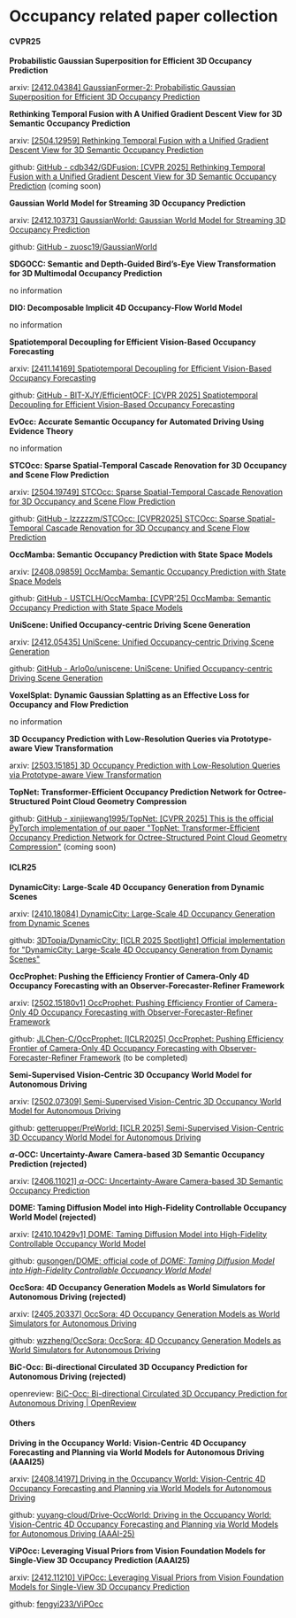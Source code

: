 # Occupancy related paper collection

#### CVPR25

**Probabilistic Gaussian Superposition for Efficient 3D Occupancy Prediction**

arxiv: [[2412.04384] GaussianFormer-2: Probabilistic Gaussian Superposition for Efficient 3D Occupancy Prediction](https://arxiv.org/abs/2412.04384)

**Rethinking Temporal Fusion with A Unified Gradient Descent View for 3D Semantic Occupancy Prediction**

arxiv: [[2504.12959] Rethinking Temporal Fusion with a Unified Gradient Descent View for 3D Semantic Occupancy Prediction](https://arxiv.org/abs/2504.12959)

github: [GitHub - cdb342/GDFusion: [CVPR 2025] Rethinking Temporal Fusion with a Unified Gradient Descent View for 3D Semantic Occupancy Prediction](https://github.com/cdb342/GDFusion) (coming soon)

**Gaussian World Model for Streaming 3D Occupancy Prediction**

arxiv: [[2412.10373] GaussianWorld: Gaussian World Model for Streaming 3D Occupancy Prediction](https://arxiv.org/abs/2412.10373)

github: [GitHub - zuosc19/GaussianWorld](https://github.com/zuosc19/GaussianWorld)

**SDGOCC: Semantic and Depth-Guided Bird’s-Eye View Transformation for 3D Multimodal Occupancy Prediction**

no information

**DIO: Decomposable Implicit 4D Occupancy-Flow World Model**

no information

**Spatiotemporal Decoupling for Efficient Vision-Based Occupancy Forecasting**

arxiv: [[2411.14169] Spatiotemporal Decoupling for Efficient Vision-Based Occupancy Forecasting](https://arxiv.org/abs/2411.14169)

github: [GitHub - BIT-XJY/EfficientOCF: [CVPR 2025] Spatiotemporal Decoupling for Efficient Vision-Based Occupancy Forecasting](https://github.com/BIT-XJY/EfficientOCF)

**EvOcc: Accurate Semantic Occupancy for Automated Driving Using Evidence Theory**

no information

**STCOcc: Sparse Spatial-Temporal Cascade Renovation for 3D Occupancy and Scene Flow Prediction**

arxiv:  [[2504.19749] STCOcc: Sparse Spatial-Temporal Cascade Renovation for 3D Occupancy and Scene Flow Prediction](https://arxiv.org/abs/2504.19749)

github: [GitHub - lzzzzzm/STCOcc: [CVPR2025] STCOcc: Sparse Spatial-Temporal Cascade Renovation for 3D Occupancy and Scene Flow Prediction](https://github.com/lzzzzzm/STCOcc)

**OccMamba: Semantic Occupancy Prediction with State Space Models**

arxiv: [[2408.09859] OccMamba: Semantic Occupancy Prediction with State Space Models](https://arxiv.org/abs/2408.09859)

github: [GitHub - USTCLH/OccMamba: [CVPR'25] OccMamba: Semantic Occupancy Prediction with State Space Models](https://github.com/USTCLH/OccMamba)

**UniScene: Unified Occupancy-centric Driving Scene Generation**

arxiv: [[2412.05435] UniScene: Unified Occupancy-centric Driving Scene Generation](https://arxiv.org/abs/2412.05435)

github: [GitHub - Arlo0o/uniscene: UniScene: Unified Occupancy-centric Driving Scene Generation](https://github.com/Arlo0o/uniscene)

**VoxelSplat: Dynamic Gaussian Splatting as an Effective Loss for Occupancy and Flow Prediction**

no information

**3D Occupancy Prediction with Low-Resolution Queries via Prototype-aware View Transformation**

arxiv: [[2503.15185] 3D Occupancy Prediction with Low-Resolution Queries via Prototype-aware View Transformation](https://arxiv.org/abs/2503.15185)

**TopNet: Transformer-Efficient Occupancy Prediction Network for Octree-Structured Point Cloud Geometry Compression**

github: [GitHub - xinjiewang1995/TopNet: [CVPR 2025] This is the official PyTorch implementation of our paper "TopNet: Transformer-Efficient Occupancy Prediction Network for Octree-Structured Point Cloud Geometry Compression"](https://github.com/xinjiewang1995/TopNet) (coming soon)

#### ICLR25

**DynamicCity: Large-Scale 4D Occupancy Generation from Dynamic Scenes**

arxiv: [[2410.18084] DynamicCity: Large-Scale 4D Occupancy Generation from Dynamic Scenes](https://arxiv.org/abs/2410.18084)

github: [3DTopia/DynamicCity: [ICLR 2025 Spotlight] Official implementation for "DynamicCity: Large-Scale 4D Occupancy Generation from Dynamic Scenes"](https://github.com/3DTopia/DynamicCity)

**OccProphet: Pushing the Efficiency Frontier of Camera-Only 4D Occupancy Forecasting with an Observer-Forecaster-Refiner Framework**

arxiv: [[2502.15180v1] OccProphet: Pushing Efficiency Frontier of Camera-Only 4D Occupancy Forecasting with Observer-Forecaster-Refiner Framework](https://arxiv.org/abs/2502.15180v1)

github: [JLChen-C/OccProphet: [ICLR2025] OccProphet: Pushing Efficiency Frontier of Camera-Only 4D Occupancy Forecasting with Observer-Forecaster-Refiner Framework](https://github.com/JLChen-C/OccProphet) (to be completed)

**Semi-Supervised Vision-Centric 3D Occupancy World Model for Autonomous Driving**

arxiv: [[2502.07309] Semi-Supervised Vision-Centric 3D Occupancy World Model for Autonomous Driving](https://arxiv.org/abs/2502.07309)

github: [getterupper/PreWorld: [ICLR 2025] Semi-Supervised Vision-Centric 3D Occupancy World Model for Autonomous Driving](https://github.com/getterupper/PreWorld)

**$\alpha$-OCC: Uncertainty-Aware Camera-based 3D Semantic Occupancy Prediction (rejected)**

arxiv: [[2406.11021] $α$-OCC: Uncertainty-Aware Camera-based 3D Semantic Occupancy Prediction](https://arxiv.org/abs/2406.11021)

**DOME: Taming Diffusion Model into High-Fidelity Controllable Occupancy World Model (rejected)**

arxiv: [[2410.10429v1] DOME: Taming Diffusion Model into High-Fidelity Controllable Occupancy World Model](https://arxiv.org/abs/2410.10429v1)

github: [gusongen/DOME: official code of *DOME: Taming Diffusion Model into High-Fidelity Controllable Occupancy World Model*](https://github.com/gusongen/DOME)

**OccSora: 4D Occupancy Generation Models as World Simulators for Autonomous Driving (rejected)**

arxiv: [[2405.20337] OccSora: 4D Occupancy Generation Models as World Simulators for Autonomous Driving](https://arxiv.org/abs/2405.20337)

github: [wzzheng/OccSora: OccSora: 4D Occupancy Generation Models as World Simulators for Autonomous Driving](https://github.com/wzzheng/OccSora)

**BiC-Occ: Bi-directional Circulated 3D Occupancy Prediction for Autonomous Driving (rejected)**

openreview: [BiC-Occ: Bi-directional Circulated 3D Occupancy Prediction for Autonomous Driving | OpenReview](https://openreview.net/forum?id=fMvcffpsDo)

#### Others

**Driving in the Occupancy World: Vision-Centric 4D Occupancy Forecasting and Planning via World Models for Autonomous Driving (AAAI25)**

arxiv: [[2408.14197] Driving in the Occupancy World: Vision-Centric 4D Occupancy Forecasting and Planning via World Models for Autonomous Driving](https://arxiv.org/abs/2408.14197)

github: [yuyang-cloud/Drive-OccWorld: Driving in the Occupancy World: Vision-Centric 4D Occupancy Forecasting and Planning via World Models for Autonomous Driving (AAAI-25)](https://github.com/yuyang-cloud/Drive-OccWorld)

**ViPOcc: Leveraging Visual Priors from Vision Foundation Models for Single-View
 3D Occupancy Prediction (AAAI25)**

arxiv: [[2412.11210] ViPOcc: Leveraging Visual Priors from Vision Foundation Models for Single-View 3D Occupancy Prediction](https://arxiv.org/abs/2412.11210)

github: [fengyi233/ViPOcc](https://github.com/fengyi233/ViPOcc)
